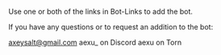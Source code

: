 Use one or both of the links in Bot-Links to add the bot.


If you have any questions or to request an addition to the bot:

axeysalt@gmail.com
aexu_ on Discord
aexu on Torn
